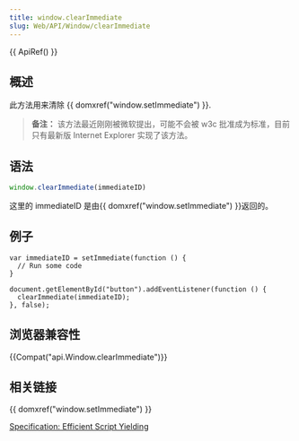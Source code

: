 ```yaml
---
title: window.clearImmediate
slug: Web/API/Window/clearImmediate
---
```


{{ ApiRef() }}

## 概述

此方法用来清除 {{ domxref("window.setImmediate") }}.

> **备注：** 该方法最近刚刚被微软提出，可能不会被 w3c 批准成为标准，目前只有最新版 Internet Explorer 实现了该方法。

## 语法

```js
window.clearImmediate(immediateID)
```

这里的 immediateID 是由{{ domxref("window.setImmediate") }}返回的。

## 例子

```
var immediateID = setImmediate(function () {
  // Run some code
}

document.getElementById("button").addEventListener(function () {
  clearImmediate(immediateID);
}, false);
```

## 浏览器兼容性

{{Compat("api.Window.clearImmediate")}}

## 相关链接

{{ domxref("window.setImmediate") }}

[Specification: Efficient Script Yielding](https://dvcs.w3.org/hg/webperf/raw-file/tip/specs/setImmediate/Overview.html)
